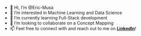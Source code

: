 - 👋 Hi, I’m @Eric-Musa
- 👀 I’m interested in Machine Learning and Data Science
- 🌱 I’m currently learning Full-Stack development
- 💞️ I’m looking to collaborate on a Concept Mapping
- 📫 Feel free to connect with and reach out to me on **<a href="https://www.linkedin.com/in/ericmusa/">LinkedIn</a>**!

<!---
Eric-Musa/Eric-Musa is a ✨ special ✨ repository because its `README.md` (this file) appears on your GitHub profile.
You can click the Preview link to take a look at your changes.
--->
